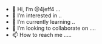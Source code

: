 - 👋 Hi, I’m @4jeff4 ...
- 👀 I’m interested in ..
- 🌱 I’m currently learning ..
- 💞️ I’m looking to collaborate on ....
- 📫 How to reach me .....

<!---
4jeff4/4jeff4 is a ✨ special ✨ repository because its `README.md` (this file) appears on your GitHub profile.
You can click the Preview link to take a look at your changes.
--->
